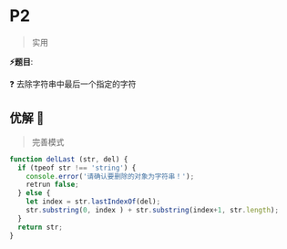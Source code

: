 # P2

> 实用

**⚡题目**:

❓ 去除字符串中最后一个指定的字符

## 优解 🚀

> 完善模式

```js
function delLast (str, del) {
  if (tpeof str !== 'string') {
    console.error('请确认要删除的对象为字符串！');
    retrun false;
  } else {
    let index = str.lastIndexOf(del);
    str.substring(0, index ) + str.substring(index+1, str.length);
  }
  return str;
}
```
